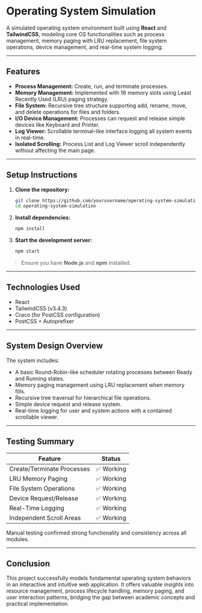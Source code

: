 # Operating System Simulation

A simulated operating system environment built using **React** and **TailwindCSS**, modeling core OS functionalities such as process management, memory paging with LRU replacement, file system operations, device management, and real-time system logging.

---

## Features

- **Process Management:** Create, run, and terminate processes.
- **Memory Management:** Implemented with 16 memory slots using Least Recently Used (LRU) paging strategy.
- **File System:** Recursive tree structure supporting add, rename, move, and delete operations for files and folders.
- **I/O Device Management:** Processes can request and release simple devices like Keyboard and Printer.
- **Log Viewer:** Scrollable terminal-like interface logging all system events in real-time.
- **Isolated Scrolling:** Process List and Log Viewer scroll independently without affecting the main page.

---

## Setup Instructions

1. **Clone the repository:**

   ```bash
   git clone https://github.com/yourusername/operating-system-simulation.git
   cd operating-system-simulation
   ```

2. **Install dependencies:**

   ```bash
   npm install
   ```

3. **Start the development server:**

   ```bash
   npm start
   ```

> Ensure you have **Node.js** and **npm** installed.

---

## Technologies Used

- React
- TailwindCSS (v3.4.3)
- Craco (for PostCSS configuration)
- PostCSS + Autoprefixer

---

## System Design Overview

The system includes:

- A basic Round-Robin-like scheduler rotating processes between Ready and Running states.
- Memory paging management using LRU replacement when memory fills.
- Recursive tree traversal for hierarchical file operations.
- Simple device request and release system.
- Real-time logging for user and system actions with a contained scrollable viewer.

---

## Testing Summary

| Feature                    | Status    |
| -------------------------- | --------- |
| Create/Terminate Processes | ✅ Working |
| LRU Memory Paging          | ✅ Working |
| File System Operations     | ✅ Working |
| Device Request/Release     | ✅ Working |
| Real-Time Logging          | ✅ Working |
| Independent Scroll Areas   | ✅ Working |

Manual testing confirmed strong functionality and consistency across all modules.

---

## Conclusion

This project successfully models fundamental operating system behaviors in an interactive and intuitive web application. It offers valuable insights into resource management, process lifecycle handling, memory paging, and user interaction patterns, bridging the gap between academic concepts and practical implementation.

